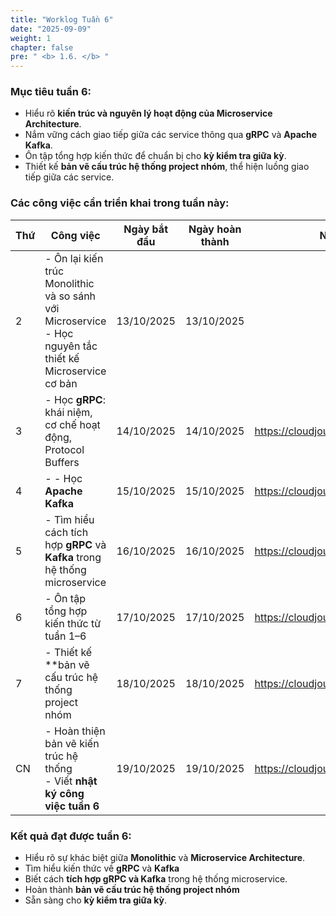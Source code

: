 ```yaml
---
title: "Worklog Tuần 6"
date: "2025-09-09"
weight: 1
chapter: false
pre: " <b> 1.6. </b> "
---
```


### Mục tiêu tuần 6:

* Hiểu rõ **kiến trúc và nguyên lý hoạt động của Microservice Architecture**.  
* Nắm vững cách giao tiếp giữa các service thông qua **gRPC** và **Apache Kafka**.  
* Ôn tập tổng hợp kiến thức để chuẩn bị cho **kỳ kiểm tra giữa kỳ**.  
* Thiết kế **bản vẽ cấu trúc hệ thống project nhóm**, thể hiện luồng giao tiếp giữa các service.

### Các công việc cần triển khai trong tuần này:
| Thứ | Công việc                                                                                                                                                                                   | Ngày bắt đầu | Ngày hoàn thành | Nguồn tài liệu                            |
| --- | ------------------------------------------------------------------------------------------------------------------------------------------------------------------------------------------- | ------------ | --------------- | ----------------------------------------- |
| 2   | - Ôn lại kiến trúc Monolithic và so sánh với Microservice<br> - Học nguyên tắc thiết kế Microservice cơ bản                                                                                            | 13/10/2025   | 13/10/2025      |
| 3   |- Học **gRPC**: khái niệm, cơ chế hoạt động, Protocol Buffers                                  | 14/10/2025   | 14/10/2025      | <https://cloudjourney.awsstudygroup.com/> |
| 4   | - - Học **Apache Kafka**| 15/10/2025   | 15/10/2025      | <https://cloudjourney.awsstudygroup.com/> |
| 5   | - Tìm hiểu cách tích hợp **gRPC** và **Kafka** trong hệ thống microservice                  | 16/10/2025   | 16/10/2025      | <https://cloudjourney.awsstudygroup.com/> |
| 6   | - Ôn tập tổng hợp kiến thức từ tuần 1–6                                                                     | 17/10/2025   | 17/10/2025      | <https://cloudjourney.awsstudygroup.com/> |
| 7   | - Thiết kế **bản vẽ cấu trúc hệ thống project nhóm                                                                     | 18/10/2025   | 18/10/2025      | <https://cloudjourney.awsstudygroup.com/> |
| CN   | - Hoàn thiện bản vẽ kiến trúc hệ thống<br> - Viết **nhật ký công việc tuần 6**                                                                    | 19/10/2025   | 19/10/2025      | <https://cloudjourney.awsstudygroup.com/> |


### Kết quả đạt được tuần 6:
- Hiểu rõ sự khác biệt giữa **Monolithic** và **Microservice Architecture**.  
- Tìm hiểu kiến thức về **gRPC** và **Kafka**
- Biết cách **tích hợp gRPC và Kafka** trong hệ thống microservice.  
- Hoàn thành **bản vẽ cấu trúc hệ thống project nhóm**
- Sẵn sàng cho **kỳ kiểm tra giữa kỳ**.

